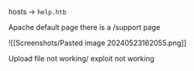 hosts -> `help.htb`

Apache default page
there is a /support page

![[Screenshots/Pasted image 20240523162055.png]]

Upload file not working/ exploit not working